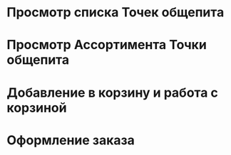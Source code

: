 # Просмотр списка Точек общепита

# Просмотр Ассортимента Точки общепита

# Добавление в корзину и работа с корзиной

# Оформление заказа
